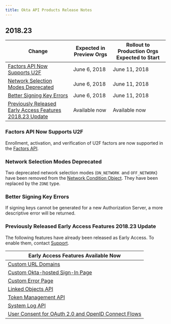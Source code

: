 ```yaml
---
title: Okta API Products Release Notes
---
```


## 2018.23

| Change                                                                                                                | Expected in Preview Orgs | Rollout to Production Orgs Expected to Start |
| --------------------------------------------------------------------------------------------------------------------- | ------------------------ | -------------------------------------------- |
| [Factors API Now Supports U2F](#factors-api-now-supports-u2f)                                                         | June 6, 2018             | June 11, 2018                                |
| [Network Selection Modes Deprecated](#network-selection-modes-deprecated)                                             | June 6, 2018             | June 11, 2018                                |
| [Better Signing Key Errors](#better-signing-key-errors)                                                               | June 6, 2018             | June 11, 2018                                |
| [Previously Released Early Access Features 2018.23 Update](#previously-released-early-access-features-2018-23-update) | Available now            | Available now                                |

### Factors API Now Supports U2F

Enrollment, activation, and verification of U2F factors are now supported in the [Factors API](/docs/reference/api/factors/). <!-- OKTA-112705 -->

### Network Selection Modes Deprecated

Two deprecated network selection modes (`ON_NETWORK `and `OFF_NETWORK`) have been removed from the [Network Condition Object](/docs/reference/api/policy/#NetworkConditionObject). They have been replaced by the `ZONE` type. <!-- OKTA-172947 -->

### Better Signing Key Errors

If signing keys cannot be generated for a new Authorization Server, a more descriptive error will be returned. <!-- OKTA-170357 -->

### Previously Released Early Access Features 2018.23 Update

The following features have already been released as Early Access. To enable them, contact [Support](https://support.okta.com/help/open_case).

| Early Access Features Available Now                                                                                                 |
| ----------------------------------------------------------------------------------------------------------------------------------- |
| [Custom URL Domains](#custom-url-domains-are-in-early-access)                                                                       |
| [Custom Okta-hosted Sign-In Page](#custom-okta-hosted-sign-in-page-is-in-early-access)                                              |
| [Custom Error Page](#custom-error-page-is-in-early-access)                                                                          |
| [Linked Objects API](#linked-objects-api-in-early-access-ea)                                                                        |
| [Token Management API](#token-management-api-is-in-early-access-ea)                                                                 |
| [System Log API](#system-log-api-is-in-early-access-ea)                                                                             |
| [User Consent for OAuth 2.0 and OpenID Connect Flows](#user-consent-for-oauth-20-and-openid-connect-flows-in-early-availability-ea)  |
